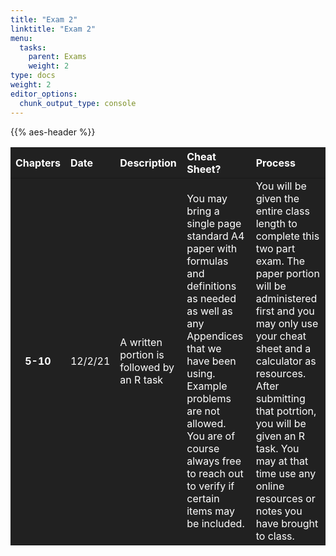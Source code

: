 ```yaml
---
title: "Exam 2"
linktitle: "Exam 2"
menu:
  tasks:
    parent: Exams
    weight: 2
type: docs
weight: 2
editor_options: 
  chunk_output_type: console
---
```


<script src="/rmarkdown-libs/kePrint/kePrint.js"></script>

<link href="/rmarkdown-libs/lightable/lightable.css" rel="stylesheet" />

{{% aes-header %}}

<center>
<table>
<thead>
<tr>
<th style="text-align:center;color: #ffffff !important;background-color: #212121 !important;vertical-align: middle !important;">
Chapters
</th>
<th style="text-align:left;color: #ffffff !important;background-color: #212121 !important;vertical-align: middle !important;">
Date
</th>
<th style="text-align:left;color: #ffffff !important;background-color: #212121 !important;vertical-align: middle !important;">
Description
</th>
<th style="text-align:left;color: #ffffff !important;background-color: #212121 !important;vertical-align: middle !important;">
Cheat Sheet?
</th>
<th style="text-align:left;color: #ffffff !important;background-color: #212121 !important;vertical-align: middle !important;">
Process
</th>
</tr>
</thead>
<tbody>
<tr>
<td style="text-align:center;font-weight: bold;color: #ffffff !important;background-color: #212121 !important;vertical-align: middle !important;">
5-10
</td>
<td style="text-align:left;color: #ffffff !important;background-color: #212121 !important;vertical-align: middle !important;">
12/2/21
</td>
<td style="text-align:left;color: #ffffff !important;background-color: #212121 !important;vertical-align: middle !important;">
A written portion is followed by an R task
</td>
<td style="text-align:left;color: #ffffff !important;background-color: #212121 !important;vertical-align: middle !important;">
You may bring a single page standard A4 paper with formulas and definitions as needed as well as any Appendices that we have been using. Example problems are not allowed. You are of course always free to reach out to verify if certain items may be included.
</td>
<td style="text-align:left;color: #ffffff !important;background-color: #212121 !important;vertical-align: middle !important;">
You will be given the entire class length to complete this two part exam. The paper portion will be administered first and you may only use your cheat sheet and a calculator as resources. After submitting that potrtion, you will be given an R task. You may at that time use any online resources or notes you have brought to class.
</td>
</tr>
</tbody>
</table>
</center>
